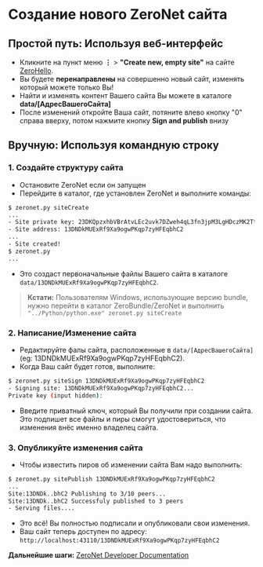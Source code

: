 # Создание нового ZeroNet сайта

## Простой путь: Используя веб-интерфейс

 * Кликните на пункт меню **⋮** > **"Create new, empty site"** на сайте [ZeroHello](http://127.0.0.1:43110/1HeLLo4uzjaLetFx6NH3PMwFP3qbRbTf3D).
 * Вы будете **перенаправлены** на совершенно новый сайт, изменять который можете только Вы!
 * Найти и изменять контент Вашего сайта Вы можете в каталоге **data/[АдресВашегоСайта]**
 * После изменений откройте Ваша сайт, потяните влево кнопку "0" справа вверху, потом нажмите кнопку **Sign and publish** внизу

## Вручную: Используя командную строку

### 1. Создайте структуру сайта

* Остановите ZeroNet если он запущен
* Перейдите в каталог, где установлен ZeroNet и выполните команды:

```bash
$ zeronet.py siteCreate
...
- Site private key: 23DKQpzxhbVBrAtvLEc2uvk7DZweh4qL3fn3jpM3LgHDczMK2TtYUq
- Site address: 13DNDkMUExRf9Xa9ogwPKqp7zyHFEqbhC2
...
- Site created!
$ zeronet.py
...
```

- Это создаст первоначальные файлы Вашего сайта в каталоге ```data/13DNDkMUExRf9Xa9ogwPKqp7zyHFEqbhC2```.

> __Кстати:__
> Пользователям Windows, использующие версию bundle, нужно перейти в каталог ZeroBundle/ZeroNet и выполнить `"../Python/python.exe" zeronet.py siteCreate`

### 2. Написание/Изменение сайта

* Редактируйте фалы сайта, расположенные в ```data/[АдресВашегоСайта]``` (eg: 13DNDkMUExRf9Xa9ogwPKqp7zyHFEqbhC2).
* Когда Ваш сайт будет готов, выполните:

```bash
$ zeronet.py siteSign 13DNDkMUExRf9Xa9ogwPKqp7zyHFEqbhC2
- Signing site: 13DNDkMUExRf9Xa9ogwPKqp7zyHFEqbhC2...
Private key (input hidden):
```

* Введите приватный ключ, который Вы получили при создании сайта. Это подпишет все файлы и пиры смогут удостовериться, что изменения внёс именно владелец сайта.

### 3. Опубликуйте изменения сайта

* Чтобы известить пиров об изменении сайта Вам надо выполнить:

```bash
$ zeronet.py sitePublish 13DNDkMUExRf9Xa9ogwPKqp7zyHFEqbhC2
...
Site:13DNDk..bhC2 Publishing to 3/10 peers...
Site:13DNDk..bhC2 Successfuly published to 3 peers
- Serving files....
```

* Это всё! Вы полностью подписали и опубликовали свои изменения.
* Ваш сайт теперь доступен по адресу: ```http://localhost:43110/13DNDkMUExRf9Xa9ogwPKqp7zyHFEqbhC2```


**Дальнейшие шаги:** [ZeroNet Developer Documentation](../../site_development/getting_started/)
